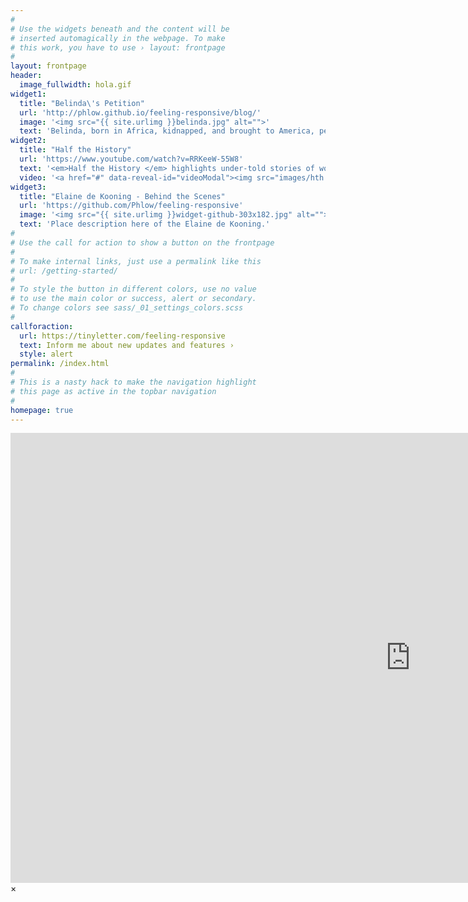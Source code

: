 ```yaml
---
#
# Use the widgets beneath and the content will be
# inserted automagically in the webpage. To make
# this work, you have to use › layout: frontpage
#
layout: frontpage
header:
  image_fullwidth: hola.gif
widget1:
  title: "Belinda\'s Petition"
  url: 'http://phlow.github.io/feeling-responsive/blog/'
  image: '<img src="{{ site.urlimg }}belinda.jpg" alt="">'
  text: 'Belinda, born in Africa, kidnapped, and brought to America, petitioned the Massachusetts Legislature in 1783 for her Freedom. <em>Belindas petition</em> conveys the inhumanity of the institution of slavery and the mental and physical confinement that a slave experiences.'
widget2:
  title: "Half the History"
  url: 'https://www.youtube.com/watch?v=RRKeeW-55W8'
  text: '<em>Half the History </em> highlights under-told stories of women in American history. Become part of the movement to include equality in history books, sites, historic preservation, and media. Be inspired by one of the women in this video or on the HTH website or Facebook page. Produced by Five Sisters Productions (www.fivesisters.com) with Tufts Production Team.'
  video: '<a href="#" data-reveal-id="videoModal"><img src="images/hth.png" width="302" height="182" alt=""/></a>'
widget3:
  title: "Elaine de Kooning - Behind the Scenes"
  url: 'https://github.com/Phlow/feeling-responsive'
  image: '<img src="{{ site.urlimg }}widget-github-303x182.jpg" alt="">'
  text: 'Place description here of the Elaine de Kooning.'
#
# Use the call for action to show a button on the frontpage
#
# To make internal links, just use a permalink like this
# url: /getting-started/
#
# To style the button in different colors, use no value
# to use the main color or success, alert or secondary.
# To change colors see sass/_01_settings_colors.scss
#
callforaction:
  url: https://tinyletter.com/feeling-responsive
  text: Inform me about new updates and features ›
  style: alert
permalink: /index.html
#
# This is a nasty hack to make the navigation highlight
# this page as active in the topbar navigation
#
homepage: true
---
```


<div id="videoModal" class="reveal-modal large" data-reveal="">
  <div class="flex-video widescreen vimeo" style="display: block;">
    <iframe width="1280" height="720" src="https://www.youtube.com/embed/RRKeeW-55W8" frameborder="0" allowfullscreen></iframe>
  </div>
  <a class="close-reveal-modal">&#215;</a>
</div>

